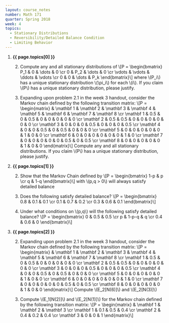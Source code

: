 ```yaml
---
layout: course_notes
number: Math 171
quarter: Spring 2018
week: 4
topics:
  - Stationary Distributions
  - Reversibility/Detailed Balance Condition
  - Limiting Behavior
---
```


1. **{{ page.topics[0] }}**
    
    2. Compute any and all stationary distributions of \\[P = \begin{bmatrix} P\_1 & 0 & \dots & 0 \cr 0 & P\_2 & \dots & 0 \cr \vdots & \vdots & \ddots & \vdots \cr 0 & 0 & \dots & P\_k  \end{bmatrix}\\] where \\(P\_i\\) has a unique stationary distribution \\(\pi\_i\\) for each \\(i\\). If you claim \\(P\\) has a unique stationary distribution, please justify.

    2. Expanding upon problem 2.1 in the week 3 handout, consider the Markov chain defined by the following transition matrix: \\[P = \begin{matrix} & \mathbf 1 & \mathbf 2 & \mathbf 3 & \mathbf 4 & \mathbf 5 & \mathbf 6 & \mathbf 7 & \mathbf 8 \cr \mathbf 1 & 0.5 & 0 & 0.5 & 0 & 0 & 0 & 0 & 0 \cr \mathbf 2 & 0.5 & 0.5 & 0 & 0 & 0 & 0 & 0 & 0 \cr \mathbf 3 & 0 & 0 & 0 & 0.5 & 0 & 0 & 0 & 0.5 \cr \mathbf 4 & 0 & 0 & 0.5 & 0 & 0.5 & 0 & 0 & 0 \cr \mathbf 5 & 0 & 0 & 0 & 0 & 0 & 1 & 0 & 0 \cr \mathbf 6 & 0 & 0 & 0 & 0 & 0 & 0 & 1 & 0 \cr \mathbf 7 & 0 & 0 & 0 & 0 & 0 & 0.5 & 0 & 0.5 \cr \mathbf 8 & 0 & 0 & 0 & 0 & 0 & 1 & 0 & 0 \end{matrix}\\] Compute any and all stationary distributions. If you claim \\(P\\) has a unique stationary distribution, please justify.

1. **{{ page.topics[1] }}**
    
    2. Show that the Markov Chain defined by \\[P = \begin{bmatrix} 1-p & p \cr q & 1-q \end{bmatrix}\\] with \\(p,q > 0\\) will always satisfy detailed balance

    2. Does the following satisfy detailed balance? \\[P = \begin{bmatrix} 0.8 & 0.1 & 0.1 \cr 0.1 & 0.7 & 0.2 \cr 0.3 & 0.6 & 0.1 \end{bmatrix}\\]

    2. Under what conditions on \\(p,q\\) will the following satisfy detailed balance? \\[P = \begin{bmatrix} 0 & 0.5 & 0.5 \cr p & 1-p-q & q \cr 0.4 & 0.6 & 0 \end{bmatrix}\\]

1. **{{ page.topics[2] }}**

    2. Expanding upon problem 2.1 in the week 3 handout, consider the Markov chain defined by the following transition matrix: \\[P = \begin{matrix} & \mathbf 1 & \mathbf 2 & \mathbf 3 & \mathbf 4 & \mathbf 5 & \mathbf 6 & \mathbf 7 & \mathbf 8 \cr \mathbf 1 & 0.5 & 0 & 0.5 & 0 & 0 & 0 & 0 & 0 \cr \mathbf 2 & 0.5 & 0.5 & 0 & 0 & 0 & 0 & 0 & 0 \cr \mathbf 3 & 0 & 0 & 0 & 0.5 & 0 & 0 & 0 & 0.5 \cr \mathbf 4 & 0 & 0 & 0.5 & 0 & 0.5 & 0 & 0 & 0 \cr \mathbf 5 & 0 & 0 & 0 & 0 & 0 & 1 & 0 & 0 \cr \mathbf 6 & 0 & 0 & 0 & 0 & 0 & 0 & 1 & 0 \cr \mathbf 7 & 0 & 0 & 0 & 0 & 0 & 0.5 & 0 & 0.5 \cr \mathbf 8 & 0 & 0 & 0 & 0 & 0 & 1 & 0 & 0 \end{matrix}\\] Compute \\(E\_2[N(6)]\\) and \\(E\_2[N(3)]\\)

    2. Compute \\(E\_1[N(2)]\\) and \\(E\_2[N(1)]\\) for the Markov chain defined by the following transition matrix: \\[P = \begin{matrix} & \mathbf 1 & \mathbf 2 & \mathbf 3 \cr \mathbf 1 & 0.1 & 0.5 & 0.4 \cr \mathbf 2 & 0.4 & 0.2 & 0.4 \cr \mathbf 3 & 0 & 0 & 1 \end{matrix}\\]